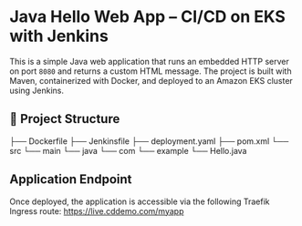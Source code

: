 # Java Hello Web App – CI/CD on EKS with Jenkins

This is a simple Java web application that runs an embedded HTTP server on port `8080` and returns a custom HTML message. The project is built with Maven, containerized with Docker, and deployed to an Amazon EKS cluster using Jenkins.

## 🧾 Project Structure

├── Dockerfile
├── Jenkinsfile
├── deployment.yaml
├── pom.xml
└── src
└── main
└── java
└── com
└── example
└── Hello.java
## Application Endpoint

Once deployed, the application is accessible via the following Traefik Ingress route:
https://live.cddemo.com/myapp
